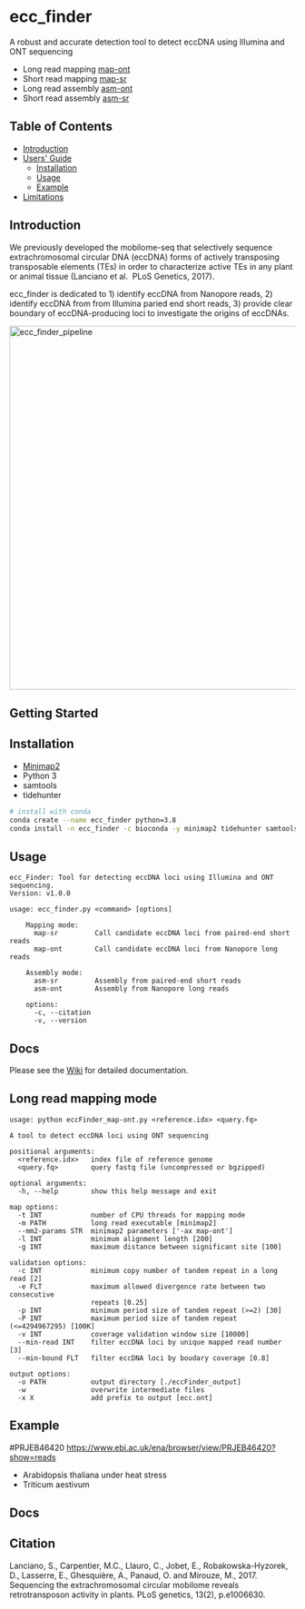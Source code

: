 

# ecc_finder
A robust and accurate detection tool to detect eccDNA using Illumina and ONT sequencing

- Long read mapping [map-ont](https://github.com/njaupan/ecc_finder/wiki/map-ont)
- Short read mapping [map-sr](https://github.com/njaupan/ecc_finder/map-sr) 
- Long read assembly [asm-ont](https://github.com/njaupan/ecc_finder/wiki/asm-ont)
- Short read assembly [asm-sr](https://github.com/njaupan/ecc_finder/asm-sr) 
  
## Table of Contents

- [Introduction](#intro)
- [Users' Guide](#uguide)
  - [Installation](#install)
  - [Usage](#Usage)
  - [Example](#example)
- [Limitations](#limit)

## <a name="intro"></a>Introduction

We previously developed the mobilome-seq that selectively sequence extrachromosomal circular DNA (eccDNA) forms of actively transposing transposable elements (TEs) in order to characterize active TEs in any plant or animal tissue (Lanciano et al.  PLoS Genetics, 2017).

ecc_finder is dedicated to 1) identify eccDNA from Nanopore reads, 2) identify eccDNA from from Illumina paried end short reads, 3) provide clear boundary of eccDNA-producing loci to investigate the origins of eccDNAs.

<img width="641" alt="ecc_finder_pipeline" src="https://user-images.githubusercontent.com/8072119/124471419-20831e80-dd9d-11eb-89ce-49d5493764d5.png">



## Getting Started
## <a name="install"></a>Installation

- [Minimap2](https://github.com/lh3/minimap2)
- Python 3 
- samtools
- tidehunter

```bash
# install with conda
conda create --name ecc_finder python=3.8
conda install -n ecc_finder -c bioconda -y minimap2 tidehunter samtools

```
## <a name="Usage"></a>Usage
```
ecc_Finder: Tool for detecting eccDNA loci using Illumina and ONT sequencing.
Version: v1.0.0

usage: ecc_finder.py <command> [options]
    
    Mapping mode:
      map-sr         Call candidate eccDNA loci from paired-end short reads
      map-ont        Call candidate eccDNA loci from Nanopore long reads
    
    Assembly mode:
      asm-sr         Assembly from paired-end short reads
      asm-ont        Assembly from Nanopore long reads
      
    options:
      -c, --citation  
      -v, --version
```

## Docs
Please see the [Wiki](https://github.com/njaupan/ecc_finder/wiki) for detailed documentation.

## <a name="Usage"></a> Long read mapping mode

```
usage: python eccFinder_map-ont.py <reference.idx> <query.fq>

A tool to detect eccDNA loci using ONT sequencing

positional arguments:
  <reference.idx>   index file of reference genome
  <query.fq>        query fastq file (uncompressed or bgzipped)

optional arguments:
  -h, --help        show this help message and exit

map options:
  -t INT            number of CPU threads for mapping mode
  -m PATH           long read executable [minimap2]
  --mm2-params STR  minimap2 parameters ['-ax map-ont']
  -l INT            minimum alignment length [200]
  -g INT            maximum distance between significant site [100]

validation options:
  -c INT            minimum copy number of tandem repeat in a long read [2]
  -e FLT            maximum allowed divergence rate between two consecutive
                    repeats [0.25]
  -p INT            minimum period size of tandem repeat (>=2) [30]
  -P INT            maximum period size of tandem repeat (<=4294967295) [100K]
  -v INT            coverage validation window size [10000]
  --min-read INT    filter eccDNA loci by unique mapped read number [3]
  --min-bound FLT   filter eccDNA loci by boudary coverage [0.8]

output options:
  -o PATH           output directory [./eccFinder_output]
  -w                overwrite intermediate files
  -x X              add prefix to output [ecc.ont]
```

## <a name="example"></a>Example
#PRJEB46420
https://www.ebi.ac.uk/ena/browser/view/PRJEB46420?show=reads
- Arabidopsis thaliana under heat stress 
- Triticum aestivum 

## Docs
## Citation
Lanciano, S., Carpentier, M.C., Llauro, C., Jobet, E., Robakowska-Hyzorek, D., Lasserre, E., Ghesquière, A., Panaud, O. and Mirouze, M., 2017. Sequencing the extrachromosomal circular mobilome reveals retrotransposon activity in plants. PLoS genetics, 13(2), p.e1006630.
